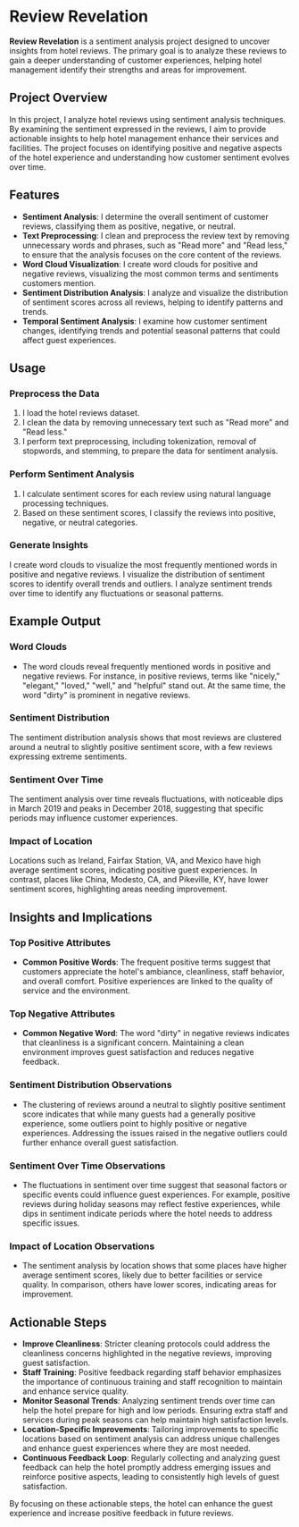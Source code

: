 # Review Revelation
**Review Revelation** is a sentiment analysis project designed to uncover insights from hotel reviews. The primary goal is to analyze these reviews to gain a deeper understanding of customer experiences, helping hotel management identify their strengths and areas for improvement.


## Project Overview
In this project, I analyze hotel reviews using sentiment analysis techniques. By examining the sentiment expressed in the reviews, I aim to provide actionable insights to help hotel management enhance their services and facilities. The project focuses on identifying positive and negative aspects of the hotel experience and understanding how customer sentiment evolves over time.


## Features
- **Sentiment Analysis**: I determine the overall sentiment of customer reviews, classifying them as positive, negative, or neutral.
- **Text Preprocessing**: I clean and preprocess the review text by removing unnecessary words and phrases, such as "Read more" and "Read less," to ensure that the analysis focuses on the core content of the reviews.
- **Word Cloud Visualization**:  I create word clouds for positive and negative reviews, visualizing the most common terms and sentiments customers mention.
- **Sentiment Distribution Analysis**: I analyze and visualize the distribution of sentiment scores across all reviews, helping to identify patterns and trends.
- **Temporal Sentiment Analysis**: I examine how customer sentiment changes, identifying trends and potential seasonal patterns that could affect guest experiences.


## Usage

### Preprocess the Data
1. I load the hotel reviews dataset.
2. I clean the data by removing unnecessary text such as "Read more" and "Read less."
3. I perform text preprocessing, including tokenization, removal of stopwords, and stemming, to prepare the data for sentiment analysis.

### Perform Sentiment Analysis
1. I calculate sentiment scores for each review using natural language processing techniques.
2. Based on these sentiment scores, I classify the reviews into positive, negative, or neutral categories.

### Generate Insights
I create word clouds to visualize the most frequently mentioned words in positive and negative reviews.
I visualize the distribution of sentiment scores to identify overall trends and outliers.
I analyze sentiment trends over time to identify any fluctuations or seasonal patterns.


## Example Output

### Word Clouds
- The word clouds reveal frequently mentioned words in positive and negative reviews. For instance, in positive reviews, terms like "nicely," "elegant," "loved," "well," and "helpful" stand out. At the same time, the word "dirty" is prominent in negative reviews.

### Sentiment Distribution
The sentiment distribution analysis shows that most reviews are clustered around a neutral to slightly positive sentiment score, with a few reviews expressing extreme sentiments.

### Sentiment Over Time
The sentiment analysis over time reveals fluctuations, with noticeable dips in March 2019 and peaks in December 2018, suggesting that specific periods may influence customer experiences.

### Impact of Location
Locations such as Ireland, Fairfax Station, VA, and Mexico have high average sentiment scores, indicating positive guest experiences. In contrast, places like China, Modesto, CA, and Pikeville, KY, have lower sentiment scores, highlighting areas needing improvement.

## Insights and Implications

### Top Positive Attributes
- **Common Positive Words**: The frequent positive terms suggest that customers appreciate the hotel's ambiance, cleanliness, staff behavior, and overall comfort. Positive experiences are linked to the quality of service and the environment.

### Top Negative Attributes
- **Common Negative Word**: The word "dirty" in negative reviews indicates that cleanliness is a significant concern. Maintaining a clean environment improves guest satisfaction and reduces negative feedback.

### Sentiment Distribution Observations
- The clustering of reviews around a neutral to slightly positive sentiment score indicates that while many guests had a generally positive experience, some outliers point to highly positive or negative experiences. Addressing the issues raised in the negative outliers could further enhance overall guest satisfaction.

### Sentiment Over Time Observations
- The fluctuations in sentiment over time suggest that seasonal factors or specific events could influence guest experiences. For example, positive reviews during holiday seasons may reflect festive experiences, while dips in sentiment indicate periods where the hotel needs to address specific issues.

### Impact of Location Observations
- The sentiment analysis by location shows that some places have higher average sentiment scores, likely due to better facilities or service quality. In comparison, others have lower scores, indicating areas for improvement.


## Actionable Steps
- **Improve Cleanliness**: Stricter cleaning protocols could address the cleanliness concerns highlighted in the negative reviews, improving guest satisfaction.
- **Staff Training**: Positive feedback regarding staff behavior emphasizes the importance of continuous training and staff recognition to maintain and enhance service quality.
- **Monitor Seasonal Trends**: Analyzing sentiment trends over time can help the hotel prepare for high and low periods. Ensuring extra staff and services during peak seasons can help maintain high satisfaction levels.
- **Location-Specific Improvements**: Tailoring improvements to specific locations based on sentiment analysis can address unique challenges and enhance guest experiences where they are most needed.
- **Continuous Feedback Loop**: Regularly collecting and analyzing guest feedback can help the hotel promptly address emerging issues and reinforce positive aspects, leading to consistently high levels of guest satisfaction.


By focusing on these actionable steps, the hotel can enhance the guest experience and increase positive feedback in future reviews.

